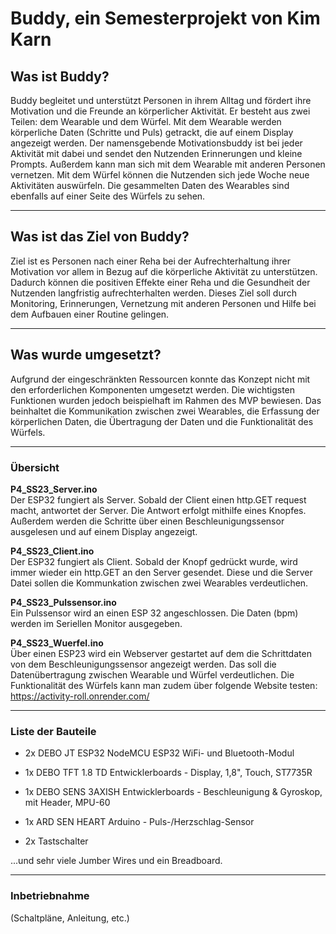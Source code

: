 # Buddy, ein Semesterprojekt von Kim Karn

## Was ist Buddy?

Buddy begleitet und unterstützt Personen in ihrem Alltag und fördert ihre Motivation und die Freunde an körperlicher Aktivität. Er besteht aus zwei Teilen: dem Wearable und dem Würfel. Mit dem Wearable werden körperliche Daten (Schritte und Puls) getrackt, die auf einem Display angezeigt werden. Der namensgebende Motivationsbuddy ist bei jeder Aktivität mit dabei und sendet den Nutzenden Erinnerungen und kleine Prompts. Außerdem kann man sich mit dem Wearable mit anderen Personen vernetzen. Mit dem Würfel können die Nutzenden sich jede Woche neue Aktivitäten auswürfeln. Die gesammelten Daten des Wearables sind ebenfalls auf einer Seite des Würfels zu sehen.

<hr>

## Was ist das Ziel von Buddy?

Ziel ist es Personen nach einer Reha bei der Aufrechterhaltung ihrer Motivation vor allem in Bezug auf die körperliche Aktivität zu unterstützen. Dadurch können die positiven Effekte einer Reha und die Gesundheit der Nutzenden langfristig aufrechterhalten werden. Dieses Ziel soll durch Monitoring, Erinnerungen, Vernetzung mit anderen Personen und Hilfe bei dem Aufbauen einer Routine gelingen.

<hr>

## Was wurde umgesetzt?

Aufgrund der eingeschränkten Ressourcen konnte das Konzept nicht mit den erforderlichen Komponenten umgesetzt werden. Die wichtigsten Funktionen wurden jedoch beispielhaft im Rahmen des MVP bewiesen. Das beinhaltet die Kommunikation zwischen zwei Wearables, die Erfassung der körperlichen Daten, die Übertragung der Daten und die Funktionalität des Würfels.

<hr>

### Übersicht

**P4_SS23_Server.ino** <br>
Der ESP32 fungiert als Server. Sobald der Client einen http.GET request macht, antwortet der Server. Die Antwort erfolgt mithilfe eines Knopfes. Außerdem werden die Schritte über einen Beschleunigungssensor ausgelesen und auf einem Display angezeigt. <br>

**P4_SS23_Client.ino** <br>
Der ESP32 fungiert als Client. Sobald der Knopf gedrückt wurde, wird immer wieder ein http.GET an den Server gesendet. Diese und die Server Datei sollen die Kommunkation zwischen zwei Wearables verdeutlichen.<br>

**P4_SS23_Pulssensor.ino** <br>
Ein Pulssensor wird an einen ESP 32 angeschlossen. Die Daten (bpm) werden im Seriellen Monitor ausgegeben. <br>

**P4_SS23_Wuerfel.ino** <br>
Über einen ESP23 wird ein Webserver gestartet auf dem die Schrittdaten von dem Beschleunigungssensor angezeigt werden. Das soll die Datenübertragung zwischen Wearable und Würfel verdeutlichen.
Die Funktionalität des Würfels kann man zudem über folgende Website testen: https://activity-roll.onrender.com/ <br>

<hr>

### Liste der Bauteile

- 2x DEBO JT ESP32 NodeMCU ESP32 WiFi- und Bluetooth-Modul

- 1x DEBO TFT 1.8 TD Entwicklerboards - Display, 1,8", Touch, ST7735R

- 1x DEBO SENS 3AXISH Entwicklerboards - Beschleunigung & Gyroskop, mit Header, MPU-60

- 1x ARD SEN HEART Arduino - Puls-/Herzschlag-Sensor

- 2x
  Tastschalter

...und sehr viele Jumber Wires und ein Breadboard.

<hr>

### Inbetriebnahme

(Schaltpläne, Anleitung, etc.)
